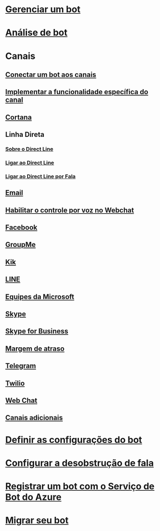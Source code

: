# [Gerenciar um bot](../bot-service-manage-overview.md)
# [Análise de bot](../bot-service-manage-analytics.md)
# Canais
## [Conectar um bot aos canais](../bot-service-manage-channels.md)
## [Implementar a funcionalidade específica do canal](../v4sdk/bot-builder-channeldata.md)
## [Cortana](../bot-service-channel-connect-cortana.md) 
## Linha Direta
### [Sobre o Direct Line](../bot-service-channel-directline.md)
### [Ligar ao Direct Line](../bot-service-channel-connect-directline.md)
### [Ligar ao Direct Line por Fala](../bot-service-channel-connect-directlinespeech.md)
## [Email](../bot-service-channel-connect-email.md)
## [Habilitar o controle por voz no Webchat](../bot-service-channel-connect-webchat-speech.md)
## [Facebook](../bot-service-channel-connect-facebook.md) 
## [GroupMe](../bot-service-channel-connect-groupme.md) 
## [Kik](../bot-service-channel-connect-kik.md) 
## [LINE](../bot-service-channel-connect-line.md)
## [Equipes da Microsoft](../channel-connect-teams.md)
## [Skype](../bot-service-channel-connect-skype.md)
## [Skype for Business](../bot-service-channel-connect-skypeforbusiness.md)
## [Margem de atraso](../bot-service-channel-connect-slack.md) 
## [Telegram](../bot-service-channel-connect-telegram.md) 
## [Twilio](../bot-service-channel-connect-twilio.md)
## [Web Chat](../bot-service-channel-connect-webchat.md)
## [Canais adicionais](../bot-service-channel-additional-channels.md)
# [Definir as configurações do bot](../bot-service-manage-settings.md)
# [Configurar a desobstrução de fala](../bot-service-manage-speech-priming.md)
# [Registrar um bot com o Serviço de Bot do Azure](../bot-service-quickstart-registration.md)
# [Migrar seu bot](../bot-service-migrate-bot.md)
